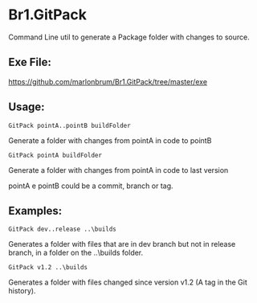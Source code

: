 # Br1.GitPack
Command Line util to generate a Package folder with changes to source.

## Exe File: 
https://github.com/marlonbrum/Br1.GitPack/tree/master/exe

## Usage:  
    GitPack pointA..pointB buildFolder  
Generate a folder with changes from pointA in code to pointB  
   
    GitPack pointA buildFolder  
Generate a folder with changes from pointA in code to last version

pointA e pointB could be a commit, branch or tag.

## Examples:

    GitPack dev..release ..\builds  
Generates a folder with files that are in dev branch but not in release branch, in a folder on the ..\builds folder.
   
    GitPack v1.2 ..\builds 
Generates a folder with files changed since version v1.2 (A tag in the Git history).
   
